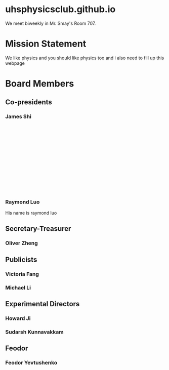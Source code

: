 # uhsphysicsclub.github.io

We meet biweekly in Mr. Smay's Room 707.

# Mission Statement
We like physics and you should like physics too and i also need to fill up this webpage

# Board Members
## Co-presidents
### James Shi
<table style="border: 0px dashed; width: 0px;">
  <tr>
    <th><img src="https://github.com/uhsphysicsclub/uhsphysicsclub.github.io/assets/143786902/457a0ee1-fbd7-465c-9a99-49b9ece5c631" alt="bruh" width="200"/></th>
    <th>He likes to do physics for some reasonasdfasdfasdfasdfasdfasdfasdfasdf</th>
  </tr>
</table>

### Raymond Luo
His name is raymond luo
## Secretary-Treasurer
### Oliver Zheng
## Publicists
### Victoria Fang
### Michael Li
## Experimental Directors
### Howard Ji
### Sudarsh Kunnavakkam
## Feodor
### Feodor Yevtushenko
